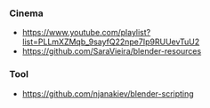 ### Cinema

- https://www.youtube.com/playlist?list=PLLmXZMqb_9sayfQ22npe7Ip9RUUevTuU2
- https://github.com/SaraVieira/blender-resources

### Tool

- https://github.com/njanakiev/blender-scripting